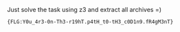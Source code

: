 Just solve the task using z3 and extract all archives =)

```
{FLG:Y0u_4r3-0n-Th3-r19hT.p4tH_t0-tH3_c0D1n9.fR4gM3nT}
```
